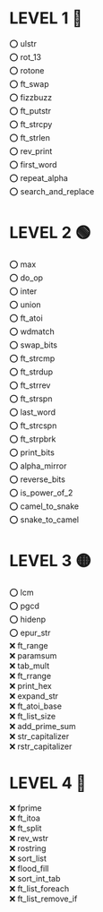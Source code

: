 # LEVEL 1 🔵

⭕ ulstr   
⭕ rot_13   
⭕ rotone   
⭕ ft_swap   
⭕ fizzbuzz   
⭕ ft_putstr   
⭕ ft_strcpy   
⭕ ft_strlen   
⭕ rev_print   
⭕ first_word   
⭕ repeat_alpha   
⭕ search_and_replace   

# LEVEL 2 🟢

⭕ max   
⭕ do_op   
⭕ inter   
⭕ union   
⭕ ft_atoi   
⭕ wdmatch   
⭕ swap_bits   
⭕ ft_strcmp   
⭕ ft_strdup   
⭕ ft_strrev   
⭕ ft_strspn   
⭕ last_word   
⭕ ft_strcspn   
⭕ ft_strpbrk   
⭕ print_bits   
⭕ alpha_mirror   
⭕ reverse_bits   
⭕ is_power_of_2   
⭕ camel_to_snake   
⭕ snake_to_camel   

# LEVEL 3 🟡

⭕ lcm   
⭕ pgcd   
⭕ hidenp   
⭕ epur_str   
❌ ft_range   
❌ paramsum   
❌ tab_mult   
❌ ft_rrange   
❌ print_hex   
❌ expand_str   
❌ ft_atoi_base   
❌ ft_list_size   
❌ add_prime_sum   
❌ str_capitalizer   
❌ rstr_capitalizer   

# LEVEL 4 🔴

❌ fprime   
❌ ft_itoa   
❌ ft_split   
❌ rev_wstr   
❌ rostring   
❌ sort_list   
❌ flood_fill   
❌ sort_int_tab   
❌ ft_list_foreach   
❌ ft_list_remove_if   
